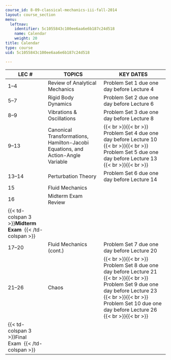 ```yaml
---
course_id: 8-09-classical-mechanics-iii-fall-2014
layout: course_section
menu:
  leftnav:
    identifier: 5c1055843c100ee6aa6e6b187c24d518
    name: Calendar
    weight: 20
title: Calendar
type: course
uid: 5c1055843c100ee6aa6e6b187c24d518

---
```


| LEC # | TOPICS | KEY DATES |
| --- | --- | --- |
| 1–4 | Review of Analytical Mechanics | Problem Set 1 due one day before Lecture 4 |
| 5–7 | Rigid Body Dynamics | Problem Set 2 due one day before Lecture 6 |
| 8–9 | Vibrations & Oscillations | Problem Set 3 due one day before Lecture 8 |
| 9–13 | Canonical Transformations, Hamilton-Jacobi Equations, and Action-Angle Variable |  {{< br >}}{{< br >}} Problem Set 4 due one day before Lecture 10 {{< br >}}{{< br >}} Problem Set 5 due one day before Lecture 13 {{< br >}}{{< br >}}  |
| 13–14 | Perturbation Theory | Problem Set 6 due one day before Lecture 14 |
| 15 | Fluid Mechanics | &nbsp; |
| 16 | Midterm Exam Review | &nbsp; |
| {{< td-colspan 3 >}}**Midterm Exam**  {{< /td-colspan >}} |||
| 17–20 | Fluid Mechanics (cont.) | Problem Set 7 due one day before Lecture 20 |
| 21–26 | Chaos |  {{< br >}}{{< br >}} Problem Set 8 due one day before Lecture 21 {{< br >}}{{< br >}} Problem Set 9 due one day before Lecture 23 {{< br >}}{{< br >}} Problem Set 10 due one day before Lecture 26 {{< br >}}{{< br >}}  |
| {{< td-colspan 3 >}}Final Exam  {{< /td-colspan >}} ||